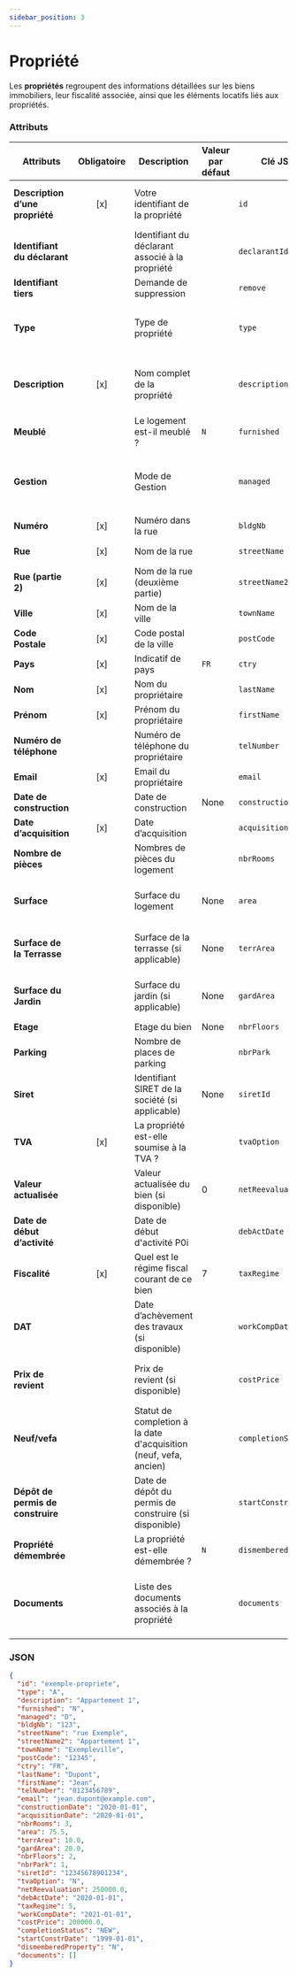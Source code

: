 ```yaml
---
sidebar_position: 3
---
```


# Propriété

Les **propriétés** regroupent des informations détaillées sur les biens immobiliers, leur fiscalité associée, ainsi que les éléments locatifs liés aux propriétés.

### Attributs

| **Attributs**                     | **Obligatoire** | **Description**                                                   | **Valeur par défaut** | **Clé JSON**          | **Domaine de validité**                                                        |
| --------------------------------- | :-------------: | ----------------------------------------------------------------- | --------------------- | --------------------- | ------------------------------------------------------------------------------ |
| **Description d’une propriété**   |       [x]       | Votre identifiant de la propriété                                 |                       | `id`                  | Clé d'identification unique (chaîne de caractères)                             |
| **Identifiant du déclarant**      |                 | Identifiant du déclarant associé à la propriété                   |                       | `declarantId`         | Chaîne de caractères                                                           |
| **Identifiant tiers**             |                 | Demande de suppression                                            |                       | `remove`              | ``, `R`                                                                        |
| **Type**                          |                 | Type de propriété                                                 |                       | `type`                | `A (appartement)`, `H (maison)`, `CL (commerce)`, `P (parking)`                |
| **Description**                   |       [x]       | Nom complet de la propriété                                       |                       | `description`         | Chaîne de caractères représentant le dossier à traiter                         |
| **Meublé**                        |                 | Le logement est-il meublé ?                                       | `N`                   | `furnished`           | `O`, `N`                                                                       |
| **Gestion**                       |                 | Mode de Gestion                                                   |                       | `managed`             | `D (direct)`, `A (agence)`, `STRP (plateforme courte durée)`, `M (mandataire)` |
| **Numéro**                        |       [x]       | Numéro dans la rue                                                |                       | `bldgNb`              | Chaîne de caractères                                                           |
| **Rue**                           |       [x]       | Nom de la rue                                                     |                       | `streetName`          | Chaîne de caractères                                                           |
| **Rue (partie 2)**                |       [x]       | Nom de la rue (deuxième partie)                                   |                       | `streetName2`         | Chaîne de caractères                                                           |
| **Ville**                         |       [x]       | Nom de la ville                                                   |                       | `townName`            | Chaîne de caractères                                                           |
| **Code Postale**                  |       [x]       | Code postal de la ville                                           |                       | `postCode`            | Chaîne de caractères                                                           |
| **Pays**                          |       [x]       | Indicatif de pays                                                 | `FR`                  | `ctry`                | Code de pays `FR`                                                              |
| **Nom**                           |       [x]       | Nom du propriétaire                                               |                       | `lastName`            | Chaîne de caractères                                                           |
| **Prénom**                        |       [x]       | Prénom du propriétaire                                            |                       | `firstName`           | Chaîne de caractères                                                           |
| **Numéro de téléphone**           |                 | Numéro de téléphone du propriétaire                               |                       | `telNumber`           | Numéro de téléphone                                                            |
| **Email**                         |       [x]       | Email du propriétaire                                             |                       | `email`               | Chaîne de caractères                                                           |
| **Date de construction**          |                 | Date de construction                                              | None                  | `constructionDate`    | `YYYY-MM-DD`                                                                   |
| **Date d’acquisition**            |       [x]       | Date d’acquisition                                                |                       | `acquisitionDate`     | `YYYY-MM-DD`                                                                   |
| **Nombre de pièces**              |                 | Nombres de pièces du logement                                     |                       | `nbrRooms`            | Nombre entier                                                                  |
| **Surface**                       |                 | Surface du logement                                               | None                  | `area`                | Nombre décimal (exemple : `13.56`)                                             |
| **Surface de la Terrasse**        |                 | Surface de la terrasse (si applicable)                            | None                  | `terrArea`            | Nombre décimal (exemple : `13.56`)                                             |
| **Surface du Jardin**             |                 | Surface du jardin (si applicable)                                 | None                  | `gardArea`            | Nombre décimal (exemple : `13.56`)                                             |
| **Etage**                         |                 | Etage du bien                                                     | None                  | `nbrFloors`           | Nombre entier                                                                  |
| **Parking**                       |                 | Nombre de places de parking                                       |                       | `nbrPark`             | Nombre entier                                                                  |
| **Siret**                         |                 | Identifiant SIRET de la société (si applicable)                   | None                  | `siretId`             | Chaîne de caractères                                                           |
| **TVA**                           |       [x]       | La propriété est-elle soumise à la TVA ?                          |                       | `tvaOption`           | `N`, `10`, `20`                                                                |
| **Valeur actualisée**             |                 | Valeur actualisée du bien (si disponible)                         | 0                     | `netReevaluation`     | Nombre décimal (exemple : `13.56`)                                             |
| **Date de début d’activité**      |                 | Date de début d'activité P0i                                      |                       | `debActDate`          | `YYYY-MM-DD`                                                                   |
| **Fiscalité**                     |       [x]       | Quel est le régime fiscal courant de ce bien                      | 7                     | `taxRegime`           | Identifiant de régime fiscal ([annexe](/docs/loaders/annexes/regimes-fiscaux)) |
| **DAT**                           |                 | Date d’achèvement des travaux (si disponible)                     |                       | `workCompDate`        | `YYYY-MM-DD`                                                                   |
| **Prix de revient**               |                 | Prix de revient (si disponible)                                   |                       | `costPrice`           | Nombre décimal (exemple : `13.56`)                                             |
| **Neuf/vefa**                     |                 | Statut de completion à la date d'acquisition (neuf, vefa, ancien) |                       | `completionStatus`    | `NEW` (neuf), `VEFA` (VEFA), `OLD` (ancien)                                    |
| **Dépôt de permis de construire** |                 | Date de dépôt du permis de construire (si disponible)             |                       | `startConstrDate`     | `YYYY-MM-DD`                                                                   |
| **Propriété démembrée**           |                 | La propriété est-elle démembrée ?                                 | `N`                   | `dismemberedProperty` | `O`, `N`                                                                       |
| **Documents**                     |                 | Liste des documents associés à la propriété                       |                       | `documents`           | Tableau d'objets représentant les documents associés à la propriété            |

### JSON

```json
{
  "id": "exemple-propriete",
  "type": "A",
  "description": "Appartement 1",
  "furnished": "N",
  "managed": "D",
  "bldgNb": "123",
  "streetName": "rue Exemple",
  "streetName2": "Appartement 1",
  "townName": "Exempleville",
  "postCode": "12345",
  "ctry": "FR",
  "lastName": "Dupont",
  "firstName": "Jean",
  "telNumber": "0123456789",
  "email": "jean.dupont@example.com",
  "constructionDate": "2020-01-01",
  "acquisitionDate": "2020-01-01",
  "nbrRooms": 3,
  "area": 75.5,
  "terrArea": 10.0,
  "gardArea": 20.0,
  "nbrFloors": 2,
  "nbrPark": 1,
  "siretId": "12345678901234",
  "tvaOption": "N",
  "netReevaluation": 250000.0,
  "debActDate": "2020-01-01",
  "taxRegime": 5,
  "workCompDate": "2021-01-01",
  "costPrice": 200000.0,
  "completionStatus": "NEW",
  "startConstrDate": "1999-01-01",
  "dismemberedProperty": "N",
  "documents": []
}
```
